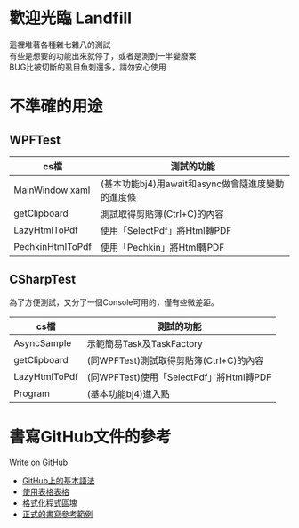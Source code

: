 # 歡迎光臨 Landfill 
這裡堆著各種雜七雜八的測試 <br />
有些是想要的功能出來就停了，或者是測到一半變廢案 <br />
BUG比被切斷的虱目魚刺還多，請勿安心使用 <br />

# 不準確的用途
## WPFTest
| cs檔 | 測試的功能 |
| --- | --- |
| MainWindow.xaml | (基本功能bj4)用await和async做會隨進度變動的進度條 |
| getClipboard | 測試取得剪貼簿(Ctrl+C)的內容 |
| LazyHtmlToPdf | 使用「SelectPdf」將Html轉PDF |
| PechkinHtmlToPdf | 使用「Pechkin」將Html轉PDF |

## CSharpTest
為了方便測試，又分了一個Console可用的，僅有些微差距。

| cs檔 | 測試的功能 |
| --- | --- |
| AsyncSample | 示範簡易Task及TaskFactory |
| getClipboard | (同WPFTest)測試取得剪貼簿(Ctrl+C)的內容 |
| LazyHtmlToPdf | (同WPFTest)使用「SelectPdf」將Html轉PDF |
| Program | (基本功能bj4)進入點 |

# 書寫GitHub文件的參考
[Write on GitHub](https://help.github.com/categories/writing-on-github/) <br />
- [GitHub上的基本語法](https://help.github.com/articles/basic-writing-and-formatting-syntax/) <br />
- [使用表格表格](https://help.github.com/articles/organizing-information-with-tables/) <br />
- [格式化程式區塊](https://help.github.com/articles/creating-and-highlighting-code-blocks/) <br />
- [正式的書寫參考範例](https://gist.github.com/PurpleBooth/109311bb0361f32d87a2) <br />
